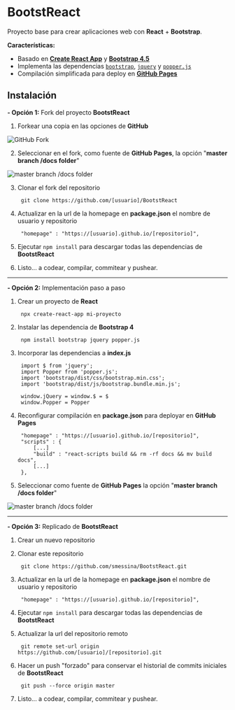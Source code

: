 # BootstReact

Proyecto base para crear aplicaciones web con **React** + **Bootstrap**.

**Características:**

 - Basado en **[Create React App](https://create-react-app.dev)** y [**Bootstrap 4.5**](https://getbootstrap.com)
 - Implementa las dependencias [`bootstrap`](https://www.npmjs.com/package/bootstrap), [`jquery`](https://www.npmjs.com/package/jquery) y [`popper.js`](https://www.npmjs.com/package/popper.js)
 - Compilación simplificada para deploy en [**GitHub Pages**](https://pages.github.com)

## Instalación

**- Opción 1:** Fork del proyecto **BootstReact**

1. Forkear una copia en las opciones de **GitHub**

![GitHub Fork](https://i.ibb.co/DgxwMvJ/Bootst-React-Git-Hub-Fork.jpg)

2. Seleccionar en el fork, como fuente de **GitHub Pages**, la opción "**master branch /docs folder**"

![master branch /docs folder](https://i.ibb.co/thsFRst/Bootst-React-Git-Hub-Pages.jpg)

3. Clonar el fork del repositorio

		git clone https://github.com/[usuario]/BootstReact

4. Actualizar en la url de la homepage en **package.json** el nombre de usuario y repositorio

		"homepage" : "https://[usuario].github.io/[repositorio]",

5. Ejecutar `npm install` para descargar todas las dependencias de **BootstReact**

6. Listo... a codear, compilar, commitear y pushear.

---

**- Opción 2:** Implementación paso a paso

1. Crear un proyecto de **React**

		npx create-react-app mi-proyecto

2. Instalar las dependencia de **Bootstrap 4**

		npm install bootstrap jquery popper.js

3. Incorporar las dependencias a **index.js** 

		import $ from 'jquery';
		import Popper from 'popper.js';
		import 'bootstrap/dist/css/bootstrap.min.css';
		import 'bootstrap/dist/js/bootstrap.bundle.min.js';
		
		window.jQuery = window.$ = $
		window.Popper = Popper

4. Reconfigurar compilación en **package.json** para deployar en **GitHub Pages**

		"homepage" : "https://[usuario].github.io/[repositorio]",
		"scripts" : {
			[...]
			"build" : "react-scripts build && rm -rf docs && mv build docs",
			[...]
		},

5. Seleccionar como fuente de **GitHub Pages** la opción "**master branch /docs folder**"

![master branch /docs folder](https://i.ibb.co/thsFRst/Bootst-React-Git-Hub-Pages.jpg)

---

**- Opción 3:** Replicado de **BootstReact**

1. Crear un nuevo repositorio

2. Clonar este repositorio

		git clone https://github.com/smessina/BootstReact.git

3. Actualizar en la url de la homepage en **package.json** el nombre de usuario y repositorio

		"homepage" : "https://[usuario].github.io/[repositorio]",

4. Ejecutar `npm install` para descargar todas las dependencias de **BootstReact**

5. Actualizar la url del repositorio remoto

		git remote set-url origin https://github.com/[usuario]/[repositorio].git

6. Hacer un push "forzado" para conservar el historial de commits iniciales de **BootstReact**

		git push --force origin master
 
 7. Listo... a codear, compilar, commitear y pushear.
